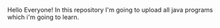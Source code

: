 Hello Everyone! 
In this repository I'm going to upload all java programs which i'm going to learn.
